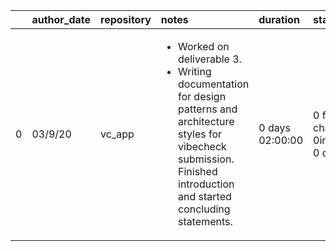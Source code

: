 |    | author_date   | repository   | notes                                                                                                                                                                                                                                                  | duration        | stats                                                | work_items   |
|---:|:--------------|:-------------|:-------------------------------------------------------------------------------------------------------------------------------------------------------------------------------------------------------------------------------------------------------|:----------------|:-----------------------------------------------------|:-------------|
|  0 | 03/9/20      | vc_app       | <ul><li>Worked on deliverable 3.</li><li>Writing documentation for design patterns and architecture styles for vibecheck submission. Finished introduction and started concluding statements.</li></ul> | 0 days 02:00:00 | 0 files changed, 0insertions(+), 0 deletions(-) |              |

